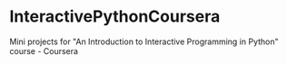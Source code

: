 InteractivePythonCoursera
=========================

Mini projects for "An Introduction to Interactive Programming in Python" course - Coursera
